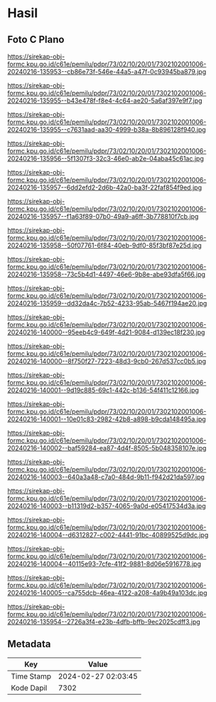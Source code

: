# Hasil

## Foto C Plano

https://sirekap-obj-formc.kpu.go.id/c61e/pemilu/pdpr/73/02/10/20/01/7302102001006-20240216-135953--cb86e73f-546e-44a5-a47f-0c93945ba879.jpg

https://sirekap-obj-formc.kpu.go.id/c61e/pemilu/pdpr/73/02/10/20/01/7302102001006-20240216-135955--b43e478f-f8e4-4c64-ae20-5a6af397e9f7.jpg

https://sirekap-obj-formc.kpu.go.id/c61e/pemilu/pdpr/73/02/10/20/01/7302102001006-20240216-135955--c7631aad-aa30-4999-b38a-8b896128f940.jpg

https://sirekap-obj-formc.kpu.go.id/c61e/pemilu/pdpr/73/02/10/20/01/7302102001006-20240216-135956--5f1307f3-32c3-46e0-ab2e-04aba45c61ac.jpg

https://sirekap-obj-formc.kpu.go.id/c61e/pemilu/pdpr/73/02/10/20/01/7302102001006-20240216-135957--6dd2efd2-2d6b-42a0-ba3f-22faf854f9ed.jpg

https://sirekap-obj-formc.kpu.go.id/c61e/pemilu/pdpr/73/02/10/20/01/7302102001006-20240216-135957--f1a63f89-07b0-49a9-a6ff-3b778810f7cb.jpg

https://sirekap-obj-formc.kpu.go.id/c61e/pemilu/pdpr/73/02/10/20/01/7302102001006-20240216-135958--50f07761-6f84-40eb-9df0-85f3bf87e25d.jpg

https://sirekap-obj-formc.kpu.go.id/c61e/pemilu/pdpr/73/02/10/20/01/7302102001006-20240216-135958--73c5b4d1-4497-46e6-9b8e-abe93dfa5f66.jpg

https://sirekap-obj-formc.kpu.go.id/c61e/pemilu/pdpr/73/02/10/20/01/7302102001006-20240216-135959--dd32da4c-7b52-4233-95ab-5467f194ae20.jpg

https://sirekap-obj-formc.kpu.go.id/c61e/pemilu/pdpr/73/02/10/20/01/7302102001006-20240216-140000--95eeb4c9-649f-4d21-9084-d139ec18f230.jpg

https://sirekap-obj-formc.kpu.go.id/c61e/pemilu/pdpr/73/02/10/20/01/7302102001006-20240216-140000--8f750f27-7223-48d3-9cb0-267d537cc0b5.jpg

https://sirekap-obj-formc.kpu.go.id/c61e/pemilu/pdpr/73/02/10/20/01/7302102001006-20240216-140001--9d19c885-69c1-442c-b136-54f411c12166.jpg

https://sirekap-obj-formc.kpu.go.id/c61e/pemilu/pdpr/73/02/10/20/01/7302102001006-20240216-140001--10e01c83-2982-42b8-a898-b9cda148495a.jpg

https://sirekap-obj-formc.kpu.go.id/c61e/pemilu/pdpr/73/02/10/20/01/7302102001006-20240216-140002--baf59284-ea87-4d4f-8505-5b048358107e.jpg

https://sirekap-obj-formc.kpu.go.id/c61e/pemilu/pdpr/73/02/10/20/01/7302102001006-20240216-140003--640a3a48-c7a0-484d-9b11-f942d21da597.jpg

https://sirekap-obj-formc.kpu.go.id/c61e/pemilu/pdpr/73/02/10/20/01/7302102001006-20240216-140003--b11319d2-b357-4065-9a0d-e05417534d3a.jpg

https://sirekap-obj-formc.kpu.go.id/c61e/pemilu/pdpr/73/02/10/20/01/7302102001006-20240216-140004--d6312827-c002-4441-91bc-40899525d9dc.jpg

https://sirekap-obj-formc.kpu.go.id/c61e/pemilu/pdpr/73/02/10/20/01/7302102001006-20240216-140004--40115e93-7cfe-41f2-9881-8d06e5916778.jpg

https://sirekap-obj-formc.kpu.go.id/c61e/pemilu/pdpr/73/02/10/20/01/7302102001006-20240216-140005--ca755dcb-46ea-4122-a208-4a9b49a103dc.jpg

https://sirekap-obj-formc.kpu.go.id/c61e/pemilu/pdpr/73/02/10/20/01/7302102001006-20240216-135954--2726a3f4-e23b-4dfb-bffb-9ec2025cdff3.jpg


## Metadata

| Key        | Value               |
| ---------- | ------------------- |
| Time Stamp | 2024-02-27 02:03:45 |
| Kode Dapil | 7302                |



